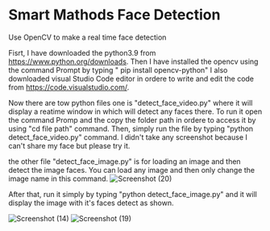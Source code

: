 # Smart Mathods Face Detection

Use OpenCV to make a real time face detection

Fisrt, I have downloaded the python3.9 from https://www.python.org/downloads.
Then I have installed the opencv using the command Prompt by typing " pip install opencv-python"
I also downloaded visual Studio Code editor in ordere to write and edit the code from https://code.visualstudio.com/. 

Now there are tow python files one is "detect_face_video.py" where it will display 
a reatime window in which will detect any faces there. To run it open the command Promp and the copy the folder path in ordere to access it by using "cd file path" command.
Then, simply run the file by typing "python detect_face_video.py" command. I didn't take any screenshot because I can't share my face but please try it. 

the other file "detect_face_image.py" is for loading an image and then detect the  image faces. You can load any image and then only change the image name in this command.
![Screenshot (20)](https://user-images.githubusercontent.com/85957795/124330496-2f4bb480-db96-11eb-92bd-4d7f2a481ccd.png)


After that, run it simply by typing "python detect_face_image.py" and it will display the image with it's faces detect as shown.

![Screenshot (14)](https://user-images.githubusercontent.com/85957795/124330756-bf89f980-db96-11eb-81ff-eab8771f9c5c.png)
![Screenshot (19)](https://user-images.githubusercontent.com/85957795/124330840-e47e6c80-db96-11eb-9218-f693774181ee.png)
